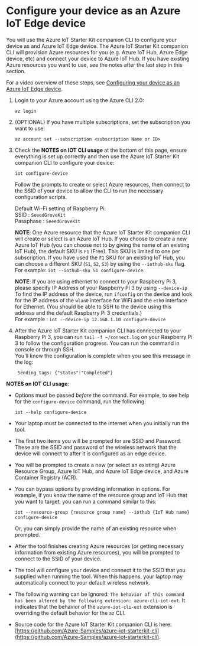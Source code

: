 # Configure your device as an Azure IoT Edge device

You will use the Azure IoT Starter Kit companion CLI to configure your device as and Azure IoT Edge device. The Azure IoT Starter Kit companion CLI will provision Azure resources for you (e.g. Azure IoT Hub, Azure Edge device, etc) and connect your device to Azure IoT Hub. If you have existing Azure resources you want to use, see the notes after the last step in this section.

For a video overview of these steps, see [Configuring your device as an Azure IoT Edge device](https://iotcompanionapp.blob.core.windows.net/videos/configure-device.mp4).

1. Login to your Azure account using the Azure CLI 2.0:

    `az login`

1. (OPTIONAL) If you have multiple subscriptions, set the subscription you want to use:

    `az account set --subscription <subscription Name or ID>`

1. Check the **NOTES on IOT CLI usage** at the bottom of this page, ensure everything is set up correctly and then use the Azure IoT Starter Kit companion CLI to configure your device:

    `iot configure-device`

    Follow the prompts to create or select Azure resources, then connect to the SSID of your device to allow the CLI to run the necessary configuration scripts.

    Default Wi-Fi setting of Raspberry Pi:  
    SSID : `SeeedGroveKit`      
    Passphase : `SeeedGroveKit`  

    **NOTE**: One Azure resource that the Azure IoT Starter Kit companion CLI will create or select is an Azure IoT Hub. If you choose to create a new Azure IoT Hub (you can choose not to by giving the name of an existing IoT Hub), the default SKU is `F1` (Free). This SKU is limited to one per subscription. If you have used the `F1` SKU for an existing IoT Hub, you can choose a different SKU (`S1`, `S2`, `S3`) by using the `--iothub-sku` flag. For example: `iot --iothub-sku S1 configure-device`.

    **NOTE**: If you are using ethernet to connect to your Raspberry Pi 3, please specify IP Address of your Raspberry Pi 3 by using `--device-ip`
    To find the IP address of the device, run `ifconfig` on the device and look for the IP address of the `wlan0` interface for WiFi and the `eth0` interface for Ethernet. (You should be able to SSH to the device using this address and the default Raspberry Pi 3 credentials.)  
    For example : `iot --device-ip 12.168.1.10 configure-device`  

1. After the Azure IoT Starter Kit companion CLI has connected to your Raspberry Pi 3, you can run `tail -f ~/connect.log` on your Raspberry Pi 3 to follow the configuration progress.  You can run the command in console or through SSH.    
You'll know the configuration is complete when you see this message in the log:

        Sending tags: {"status":"Completed"}

**NOTES on IOT CLI usage**:

- Options must be passed *before* the command. For example, to see help for the `configure-device` command, run the following:

    `iot --help configure-device`

- Your laptop must be connected to the internet when you initially run the tool.
- The first two items you will be prompted for are SSID and Password. These are the SSID and password of the wireless network that the device will connect to after it is configured as an edge device.  

- You will be prompted to create a new (or select an existing) Azure Resource Group, Azure IoT Hub, and Azure IoT Edge device, and Azure Container Registry (ACR).
- You can bypass options by providing information in options. For example, if you know the name of the resource group and IoT Hub that you want to target, you can run a command similar to this:

    `iot --resource-group {resource group name} --iothub {IoT Hub name} configure-device`

    Or, you can simply provide the name of an existing resource when prompted.

- After the tool finishes creating Azure resources (or getting necessary information from existing Azure resources), you will be prompted to connect to the SSID of your device.
- The tool will configure your device and connect it to the SSID that you supplied when running the tool. When this happens, your laptop may automatically connect to your default wireless network.  

- The following warning can be ignored: `The behavior of this command has been altered by the following extension: azure-cli-iot-ext`. It indicates that the behavior of the `azure-iot-cli-ext` extension is overriding the default behavior for the `az` CLI.
- Source code for the Azure IoT Starter Kit companion CLI is here: [https://github.com/Azure-Samples/azure-iot-starterkit-cli](https://github.com/Azure-Samples/azure-iot-starterkit-cli).
